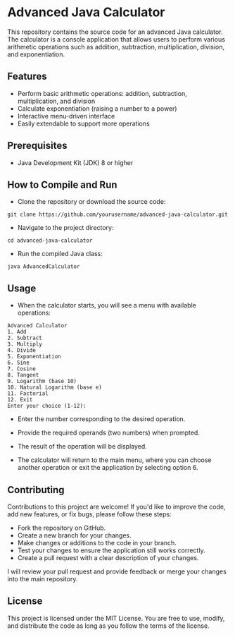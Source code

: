 # Advanced Java Calculator

This repository contains the source code for an advanced Java calculator. The calculator is a console application that allows users to perform various arithmetic operations such as addition, subtraction, multiplication, division, and exponentiation.


## Features

- Perform basic arithmetic operations: addition, subtraction, multiplication, and division
- Calculate exponentiation (raising a number to a power)
- Interactive menu-driven interface
- Easily extendable to support more operations

## Prerequisites

- Java Development Kit (JDK) 8 or higher

## How to Compile and Run

- Clone the repository or download the source code:

```
git clone https://github.com/yourusername/advanced-java-calculator.git
```

- Navigate to the project directory:

```
cd advanced-java-calculator
```

- Run the compiled Java class:


```
java AdvancedCalculator
```

## Usage

- When the calculator starts, you will see a menu with available operations:

```
Advanced Calculator
1. Add
2. Subtract
3. Multiply
4. Divide
5. Exponentiation
6. Sine
7. Cosine
8. Tangent
9. Logarithm (base 10)
10. Natural Logarithm (base e)
11. Factorial
12. Exit
Enter your choice (1-12):

```

- Enter the number corresponding to the desired operation.

- Provide the required operands (two numbers) when prompted.

- The result of the operation will be displayed.

- The calculator will return to the main menu, where you can choose another operation or exit the application by selecting option 6.


## Contributing

Contributions to this project are welcome! If you'd like to improve the code, add new features, or fix bugs, please follow these steps:

- Fork the repository on GitHub.
- Create a new branch for your changes.
- Make changes or additions to the code in your branch.
- Test your changes to ensure the application still works correctly.
- Create a pull request with a clear description of your changes.

I will review your pull request and provide feedback or merge your changes into the main repository.

## License

This project is licensed under the MIT License. You are free to use, modify, and distribute the code as long as you follow the terms of the license.
